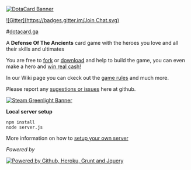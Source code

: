 [1]: http://dotacard.herokuapp.com

[2]: https://github.com/rafaelcastrocouto/dotacard/fork

[3]: https://github.com/rafaelcastrocouto/dotacard/archive/gh-pages.zip

[4]: https://github.com/rafaelcastrocouto/dotacard/issues

[5]: https://github.com/rafaelcastrocouto/dotacard/wiki/Dotacard-Wiki
 
[6]: https://gitter.im/rafaelcastrocouto/dotacard?utm_source=badge&utm_medium=badge&utm_campaign=pr-badge&utm_content=badge

[7]: https://github.com/rafaelcastrocouto/dotacard/issues/9

[8]: http://steamcommunity.com/sharedfiles/filedetails/?id=500624204

[9]: http://dotacard.ga


[![DotaCard Banner](http://rafaelcastrocouto.github.io/dotacard/client/img/banner.jpg)][1]

[![Gitter](https://badges.gitter.im/Join Chat.svg)][6]

#[dotacard.ga][9]


A **Defense Of The Ancients** card game with the heroes you love and all their skills and ultimates

You are free to [fork][2] or [download](https://github.com/rafaelcastrocouto/dotacard/archive/gh-pages.zip) and help to build the game, you can even make a hero and [win real cash!][7]

In our Wiki page you can ckeck out the [game rules](https://github.com/rafaelcastrocouto/dotacard/wiki/Dotacard-Wiki#game-rules) and much more.

Please report any [sugestions or issues][4] here at github.

[![Steam Greenlight Banner](http://rafaelcastrocouto.github.io/dotacard/client/img/greenlight-banner.png)][8]

**Local server setup**

    npm install
    node server.js

More information on how to [setup your own server][5]

*Powered by*

[![Powered by Github, Heroku, Grunt and Jquery](http://rafaelcastrocouto.github.io/dotacard/client/img/poweredby-banner.jpg)][1]
